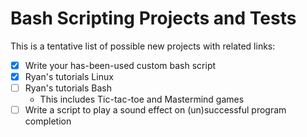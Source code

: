 # Bash Scripting Projects and Tests


This is a tentative list of possible new projects with related links:

  - [x] Write your has-been-used custom bash script
  - [x] Ryan's tutorials Linux
  - [ ] Ryan's tutorials Bash
    - This includes Tic-tac-toe and Mastermind games
  - [ ] Write a script to play a sound effect on (un)successful program completion